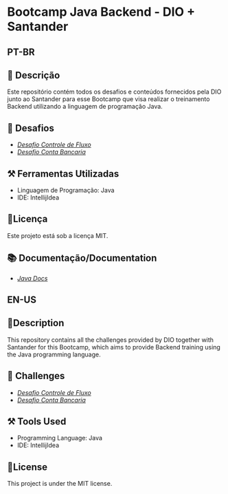 
# Bootcamp Java Backend - DIO + Santander 

## PT-BR

## 📝 Descrição
Este repositório contém todos os desafios e conteúdos fornecidos pela DIO junto ao Santander para esse Bootcamp que visa realizar o treinamento Backend utilizando a linguagem de programação Java.

## 🎢 Desafios
- [*Desafio Controle de Fluxo*](https://github.com/CarolFerr/Desafio-Dio-Java-Santander/tree/main/DesafioControleFluxo)
- [*Desafio Conta Bancaria*](https://github.com/CarolFerr/Desafio-Dio-Java-Santander/tree/main/contaBanco)


## ⚒️ Ferramentas Utilizadas
- Linguagem de Programação: Java
- IDE: IntellijIdea


## 📜Licença
Este projeto está sob a licença MIT.

## 📚 Documentação/Documentation
- [*Java Docs*](https://docs.oracle.com/en/java/)

## EN-US
## 📝Description
This repository contains all the challenges provided by DIO together with Santander for this Bootcamp, which aims to provide Backend training using the Java programming language.

## 🎢 Challenges
- [*Desafio Controle de Fluxo*]()
- [*Desafio Conta Bancaria*]()

## ⚒️ Tools Used
- Programming Language: Java
- IDE: IntellijIdea

## 📜License
This project is under the MIT license.


 
